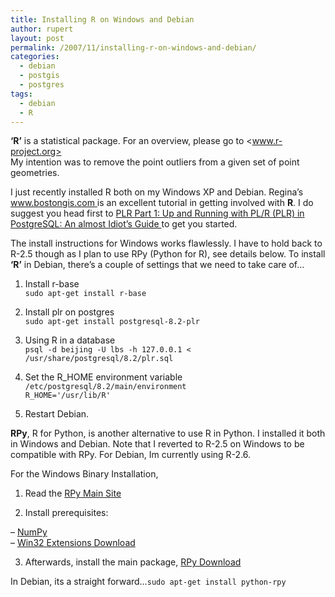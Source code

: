 ```yaml
---
title: Installing R on Windows and Debian
author: rupert
layout: post
permalink: /2007/11/installing-r-on-windows-and-debian/
categories:
  - debian
  - postgis
  - postgres
tags:
  - debian
  - R
---
```

**&#8216;R&#8217;** is a statistical package. For an overview, please go to <www.r-project.org>  
My intention was to remove the point outliers from a given set of point geometries.

I just recently installed R both on my Windows XP and Debian. Regina&#8217;s [www.bostongis.com ][1] is an excellent tutorial in getting involved with **R**. I do suggest you head first to [PLR Part 1: Up and Running with PL/R (PLR) in PostgreSQL: An almost Idiot&#8217;s Guide ][2] to get you started.

The install instructions for Windows works flawlessly. I have to hold back to R-2.5 though as I plan to use RPy (Python for R), see details below. To install **&#8216;R&#8217;** in Debian, there&#8217;s a couple of settings that we need to take care of&#8230;

1. Install r-base  
`sudo apt-get install r-base`

2. Install plr on postgres  
`sudo apt-get install postgresql-8.2-plr`

3. Using R in a database  
`psql -d beijing -U lbs -h 127.0.0.1 < /usr/share/postgresql/8.2/plr.sql`

4. Set the R_HOME environment variable  
`/etc/postgresql/8.2/main/environment`  
`R_HOME='/usr/lib/R'`

5. Restart Debian.

**RPy**, R for Python, is another alternative to use R in Python. I installed it both in Windows and Debian. Note that I reverted to R-2.5 on Windows to be compatible with RPy. For Debian, Im currently using R-2.6.

For the Windows Binary Installation,

1. Read the [RPy Main Site][3]

2. Install prerequisites:

&#8211; [NumPy][4]  
&#8211; [Win32 Extensions Download][5]

3. Afterwards, install the main package, [RPy Download][6]

In Debian, its a straight forward&#8230;`sudo apt-get install python-rpy`

 [1]: www.bostongis.com
 [2]: http://www.bostongis.com/PrinterFriendly.aspx?content_name=postgresql_plr_tut01
 [3]: http://rpy.sourceforge.net/rpy/README
 [4]: http://jaist.dl.sourceforge.net/sourceforge/numpy/numpy-1.0.4.win32-py2.5.msi
 [5]: http://sourceforge.net/project/showfiles.php?group_id=78018
 [6]: http://nchc.dl.sourceforge.net/sourceforge/rpy/rpy-1.0-RC3.win32-R2.0.0-R-2.5.1-py2.5.exe